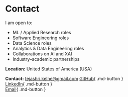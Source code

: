 # Contact

I am open to:
- ML / Applied Research roles
- Software Engineering roles
- Data Science roles
- Analytics & Data Engineering roles
- Collaborations on AI and XAI
- Industry–academic partnerships

**Location:** United States of America (USA)

**Contact:** tejashri.kelhe@gmail.com
[GitHub](https://github.com/tejashrikelhe){ .md-button }  
[LinkedIn](https://www.linkedin.com/in/tejashri-kelhe/){ .md-button }  
[Email](mailto:tejashri.kelhe@gmail.com){ .md-button }